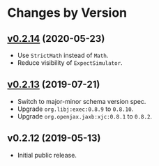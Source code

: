 # Changes by Version

## [v0.2.14](https://github.com/openjax/expect/compare/f8e6c739e57e61530988aff98da54e11bbe1520f..HEAD) (2020-05-23)
* Use `StrictMath` instead of `Math`.
* Reduce visibility of `ExpectSimulator`.

## [v0.2.13](https://github.com/openjax/expect/compare/5743775fda421340ef2036294403c5ffcbde785d..f8e6c739e57e61530988aff98da54e11bbe1520f) (2019-07-21)
* Switch to major-minor schema version spec.
* Upgrade `org.libj:exec:0.8.9` to `0.8.10`.
* Upgrade `org.openjax.jaxb:xjc:0.8.1` to `0.8.2`.

## v0.2.12 (2019-05-13)
* Initial public release.